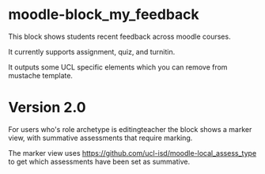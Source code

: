 # moodle-block_my_feedback

This block shows students recent feedback across moodle courses.

It currently supports assignment, quiz, and turnitin.

It outputs some UCL specific elements which you can remove from mustache template.

# Version 2.0

For users who's role archetype is editingteacher the block shows a marker view, with summative assessments that require marking.

The marker view uses https://github.com/ucl-isd/moodle-local_assess_type to get which assessments have been set as summative.


